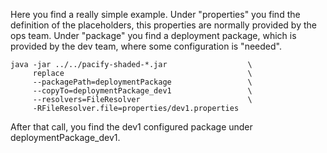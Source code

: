 Here you find a really simple example. Under "properties" you find the definition of the placeholders, this properties are normally provided by the ops team. Under "package" you find a deployment package, which is provided by the dev team, where some configuration is "needed". 

    java -jar ../../pacify-shaded-*.jar                  \  
         replace                                         \
         --packagePath=deploymentPackage                 \
         --copyTo=deploymentPackage_dev1                 \
         --resolvers=FileResolver                        \
         -RFileResolver.file=properties/dev1.properties
   
After that call, you find the dev1 configured package under deploymentPackage_dev1.
  
   
